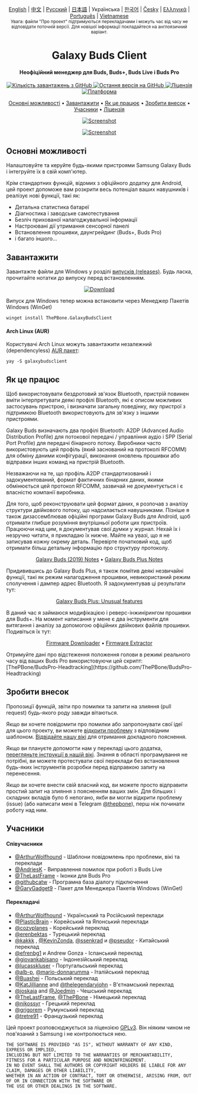 <p align="center">
  <a href="../README.md">English</a> | <a href="./README_chs.md">中文</a> | <a href="./README_rus.md">Русский</a> | <a href="./README_jpn.md">日本語</a> | Українська | <a href="./README_kor.md">한국어</a> | <a href="/docs/README_cze.md">Česky</a> | <a href="/docs/README_gr.md">Ελληνικά</a> | <a href="/docs/README_pt.md">Português</a> | <a href="/docs/README_vnm.md">Vietnamese</a><br>
    <sub>Увага: файли "Про проект" підтримуються перекладачами і можуть час від часу не відповідати поточній версії. Для новішої інформації покладайтеся на англоязичний варіант.</sub>
</p>
<h1 align="center">
  Galaxy Buds Client
  <br>
</h1>
<h4 align="center">Неофіційний менеджер для Buds, Buds+, Buds Live і Buds Pro</h4>
<p align="center">
  <a href="https://github.com/ThePBone/GalaxyBudsClient/releases">
    <img alt="Кількість завантажень з GitHub" src="https://img.shields.io/github/downloads/thepbone/galaxybudsclient/total">
  </a>
  <a href="https://github.com/ThePBone/GalaxyBudsClient/releases">
   <img alt="Остання версія на GitHub" src="https://img.shields.io/github/v/release/thepbone/galaxybudsclient">
  </a>
  <a href="https://github.com/ThePBone/GalaxyBudsClient/blob/master/LICENSE">
      <img alt="Ліцензія" src="https://img.shields.io/github/license/thepbone/galaxybudsclient">
  </a>
  <a href="https://github.com/ThePBone/GalaxyBudsClient/releases">
    <img alt="Платформа" src="https://img.shields.io/badge/platform-Windows-yellowgreen">
  </a>
</p>
<p align="center">
  <a href="#основні-можливості">Основні можливості</a> •
  <a href="#завантажити">Завантажити</a> •
  <a href="#як-це-працює">Як це працює</a> •
  <a href="#зробити-внесок">Зробити внесок</a> •
  <a href="#учасники">Учасники</a> •
  <a href="#ліцензія">Ліцензія</a>
</p>
<p align="center">
    <a href="https://ko-fi.com/H2H83E5J3"><img alt="Screenshot" src="https://ko-fi.com/img/githubbutton_sm.svg"></a>
</p>

<p align="center">
    <a href="#"><img alt="Screenshot" src="https://github.com/ThePBone/GalaxyBudsClient/blob/master/screenshots/screencap.gif"></a>
</p>

## Основні можливості

Налаштовуйте та керуйте будь-якими пристроями Samsung Galaxy Buds і інтегруйте їх в свій комп'ютер.

Крім стандартних функцій, відомих з офіційного додатку для Android, цей проект допоможе вам розкрити весь потенціал ваших навушників і реалізує нові функції, такі як:

- Детальна статистика батареї
- Діагностика і заводське самотестування
- Безліч прихованої налагоджувальної інформації
- Настроювані дії утримання сенсорної панелі
- Встановлення прошивки, даунгрейдинг (Buds+, Buds Pro)
- і багато іншого...

## Завантажити

Завантажте файли для Windows у розділі [випусків (releases)](https://github.com/ThePBone/GalaxyBudsClient/releases). Будь ласка, прочитайте нотатки до випуску перед встановленням.

<p align="center">
    <a href="https://github.com/ThePBone/GalaxyBudsClient/releases"><img alt="Download" src="https://github.com/ThePBone/GalaxyBudsClient/blob/master/screenshots/download.png"></a>
</p>
Випуск для Windows тепер можна встановити через Менеджер Пакетів Windows (WinGet)

```
winget install ThePBone.GalaxyBudsClient
```

#### Arch Linux (AUR)

Користувачі Arch Linux можуть завантажити незалежний (dependencyless) [AUR пакет](https://aur.archlinux.org/packages/galaxybudsclient/):

```
yay -S galaxybudsclient
```

## Як це працює

Щоб використовувати бездротовий зв'язок Bluetooth, пристрій повинен вміти інтерпретувати деякі профілі Bluetooth, які є описом можливих застосувань пристрою, і визначати загальну поведінку, яку пристрої з підтримкою Bluetooth використовують для зв'язку з іншими пристроями.

Galaxy Buds визначають два профілі Bluetooth: A2DP (Advanced Audio Distribution Profile) для потокової передачі / управління аудіо і SPP (Serial Port Profile) для передачі бінарного потоку. Виробники часто використовують цей профіль (який заснований на протоколі RFCOMM) для обміну даними конфігурації, виконання оновлень прошивки або відправки інших команд на пристрій Bluetooth.

Незважаючи на те, що профіль A2DP стандартизований і задокументований, формат фактичних бінарних даних, якими обмінюється цей протокол RFCOMM, зазвичай не документується і є власністю компанії виробника.

Для того, щоб реконструювати цей формат даних, я розпочав з аналізу структури двійкового потоку, що надсилається навушниками. Пізніше я також дизассемблював офіційні програми Galaxy Buds для Android, щоб отримати глибше розуміння внутрішньої роботи цих пристроїв. Працюючи над цим, я документував свої думки у журнал. Нехай їх і незручно читати, я прикладаю їх нижче. Майте на увазі, що я не записував кожну окрему деталь. Перевірте початковий код, щоб отримати більш детальну інформацію про структуру протоколу.

<p align="center">
  <a href="https://github.com/ThePBone/GalaxyBudsClient/blob/master/GalaxyBudsRFCommProtocol.md">Galaxy Buds (2019) Notes</a> •
  <a href="https://github.com/ThePBone/GalaxyBudsClient/blob/master/Galaxy%20Buds%20Plus%20RFComm%20Protocol%20Notes.md">Galaxy Buds Plus Notes</a>
</p>

Придивившись до Galaxy Buds Plus, я також помітив деякі незвичайні функції, такі як режим налагодження прошивки, невикористаний режим сполучення і дампер адрес Bluetooth. Я задокументував ці результати тут:

<p align="center">
  <a href="https://github.com/ThePBone/GalaxyBudsClient/blob/master/GalaxyBudsPlus_HiddenDebugFeatures.md">Galaxy Buds Plus: Unusual features</a>
</p>

В даний час я займаюся модифікацією і реверс-інжинірингом прошивки для Buds+. На момент написання у мене є два інструменти для витягання і аналізу за допомогою офіційних двійкових файлів прошивки. Подивіться їх тут:

<p align="center">
  <a href="https://github.com/ThePBone/GalaxyBudsFirmwareDownloader">Firmware Downloader</a> •
  <a href="https://github.com/ThePBone/GalaxyBudsFirmwareExtractor">Firmware Extractor</a>
</p>
Отримуйте дані про відстеження положення голови в режимі реального часу від ваших Buds Pro використовуючи цей скрипт: [ThePBone/BudsPro-Headtracking](https://github.com/ThePBone/BudsPro-Headtracking)

## Зробити внесок

Пропозиції функцій, звіти про помилки та запити на злияння (pull request) будь-якого роду завжди вітаються.

Якщо ви хочете повідомити про помилки або запропонувати свої ідеї для цього проекту, ви можете [відкрити проблему](https://github.com/ThePBone/GalaxyBudsClient/issues/new/choose) з відповідним шаблоном. [Відвідайте нашу вікі](https://github.com/ThePBone/GalaxyBudsClient/wiki/2.-How-to-submit-issues) для отримання докладного пояснення.

Якщо ви плануєте допомогти нам у перекладі цього додатка, [перегляньте інструкції в нашій вікі](https://github.com/ThePBone/GalaxyBudsClient/wiki/3.-How-to-help-with-translations). Знання в області програмування не потрібні, ви можете протестувати свої переклади без встановлення будь-яких інструментів розробки перед відправкою запиту на перенесення.

Якщо ви хочете внести свій власний код, ви можете просто відправити простий запит на злияння з поясненням ваших змін. Для більших і складних вкладів було б непогано, якби ви могли відкрити проблему (issue) (або написати мені в Telegram [@thepbone](https://t.me/thepbone)), перш ніж починати роботу над ним.

## Учасники

#### Співучасники

- [@ArthurWolfhound](https://github.com/ArthurWolfhound) - Шаблони повідомлень про проблеми, вікі та переклади
- [@AndriesK](https://github.com/AndriesK) - Виправлення помилок при роботі з Buds Live
- [@TheLastFrame](https://github.com/TheLastFrame) - Іконки для Buds Pro
- [@githubcatw](https://github.com/githubcatw) - Програмна база діалогу підключення
- [@GaryGadget9](https://github.com/GaryGadget9) - Пакет для Менеджера Пакетів Windows (WinGet)

#### Перекладачі

- [@ArthurWolfhound](https://github.com/ArthurWolfhound) - Український та Російський переклади
- [@PlasticBrain](https://github.com/fhalfkg) - Корейський та Японський переклади
- [@cozyplanes](https://github.com/cozyplanes) - Корейський переклад
- [@erenbektas](https://github.com/erenbektas) - Турецький переклад
- [@kakkk](https://github.com/kakkk) , [@KevinZonda](https://github.com/KevinZonda), [@ssenkrad](https://github.com/ssenkrad) и [@pseudor](https://github.com/pseudor) - Китайський переклад
- [@efrenbg1](https://github.com/efrenbg1) и Andrew Gonza - Іспанський переклад
- [@giovankabisano](https://github.com/giovankabisano) - Індонезійський переклад
- [@lucasskluser](https://github.com/lucasskluser) - Португальський переклад
- [@alb-p](https://github.com/alb-p), [@mario-donnarumma](https://github.com/mario-donnarumma) - Італійський переклад
- [@Buashei](https://github.com/Buashei) - Польський переклад
- [@KatJillianne](https://github.com/KatJillianne) and [@thelegendaryjohn](https://github.com/thelegendaryjohn) - В'єтнамський переклад
- [@joskaja](https://github.com/joskaja) and [@Joedmin](https://github.com/Joedmin) - Чешський переклад
- [@TheLastFrame](https://github.com/TheLastFrame), [@ThePBone](https://github.com/ThePBone) - Німецький переклад
- [@nikossyr](https://github.com/nikossyr) - Грецький переклад
- [@grigorem](https://github.com/grigorem) - Румунський переклад
- [@tretre91](https://github.com/tretre91) - Французький переклад

Цей проект розповсюджується за ліцензією [GPLv3](../LICENSE). Він ніяким чином не пов'язаний з Samsung і не контролюється нею.

```
THE SOFTWARE IS PROVIDED "AS IS", WITHOUT WARRANTY OF ANY KIND, EXPRESS OR IMPLIED,
INCLUDING BUT NOT LIMITED TO THE WARRANTIES OF MERCHANTABILITY, FITNESS FOR A PARTICULAR PURPOSE AND NONINFRINGEMENT.
IN NO EVENT SHALL THE AUTHORS OR COPYRIGHT HOLDERS BE LIABLE FOR ANY CLAIM, DAMAGES OR OTHER LIABILITY,
WHETHER IN AN ACTION OF CONTRACT, TORT OR OTHERWISE, ARISING FROM, OUT OF OR IN CONNECTION WITH THE SOFTWARE OR
THE USE OR OTHER DEALINGS IN THE SOFTWARE.
```
